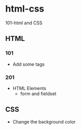# html-css
101-html and CSS

## HTML

### 101

- Add some tags

### 201

- HTML Elements
  - form and fieldset

## CSS

- Change the background color